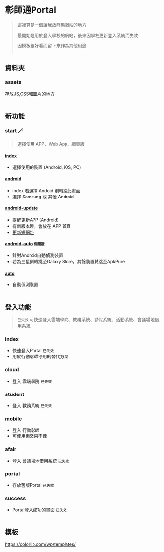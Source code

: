 # 彰師通Portal

> 這裡算是一個讓我放靜態網站的地方
>
> 最開始是用於登入學校的網站，後來因學校更新登入系統而失效
>
> 因模板很好看而留下來作為其他用途
<br><br>
## 資料夾
### assets
存放JS,CSS和圖片的地方
<br><br>

## 新功能
### start [🪄](https://github.com/ncuelink/portal/tree/gh-pages/start)
> 選擇使用 APP、Web App、網頁版
#### [index](https://portal.ncuelink.ncue.org/start/)
* 選擇使用的裝置 (Android, iOS, PC)
#### [android](https://portal.ncuelink.ncue.org/start/android)
* index 若選擇 Andoid 則轉跳此畫面
* 選擇 Samsung 或 其他 Android
#### [android-update](https://portal.ncuelink.ncue.org/start/android-update)
* 提醒更新APP (Android)
* 有新版本時，會放在 APP 首頁
* [更新短網址](https://app.lihi.io/admin "lihi短網址") 
#### [android-auto](#) `待開發`
* 針對Android自動偵測裝置
* 若為三星則轉跳至Galaxy Store，其餘裝置轉跳至ApkPure
#### [auto](https://portal.ncuelink.ncue.org/start/auto)
* 自動偵測裝置
<br><br>

## 登入功能
> `已失效` 可快速登入雲端學院、教務系統、請假系統、活動系統、會議場地借用系統
### index
* 快速登入Portal `已失效`
* 用於行動彰師停用的替代方案
### cloud
* 登入 雲端學院
`已失效`
### student
* 登入 教務系統
`已失效`
### mobile
* 登入 行動彰師
* 可使用但效果不佳
### afair
* 登入 會議場地借用系統
`已失效`
### portal
* 存放舊版Portal
`已失效`
### success
* Portal登入成功的畫面
`已失效`
<br><br>

## 模板
https://colorlib.com/wp/templates/
